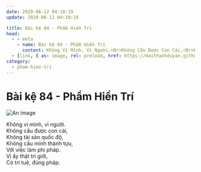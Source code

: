 ```yaml
---
date: 2020-06-12 04:10:19
update: 2020-06-12 04:10:19

title: Bài kệ 84 - Phẩm Hiền Trí
head:
  - - meta
    - name: Bài kệ 84 - Phẩm Hiền Trí
      content: Không Vì Mình, Vì Người.<Br>Không Cầu Được Con Cái,<Br>Không Tài Sản Quốc Độ,<Br>Không Cầu Mình Thành Tựu,<Br>Với Việc Làm Phi Pháp.<Br>Vị Ấy Thật Trì Giới,<Br>Có Trí Tuệ, Đúng Pháp.<Br>
  - [link, { as: image, rel: preload, href: https://maithanhduyan.github.io/kinh-phap-cu/img/pham-hien-tri/pham-hien-tri-084.jpg }]
category:
  - pham-hien-tri
---
```


# Bài kệ 84 - Phẩm Hiền Trí

![An image](/img/pham-hien-tri/pham-hien-tri-084.jpg)

Không vì mình, vì người.<br>Không cầu được con cái,<br>Không tài sản quốc độ,<br>Không cầu mình thành tựu,<br>Với việc làm phi pháp.<br>Vị ấy thật trì giới,<br>Có trí tuệ, đúng pháp.<br>
